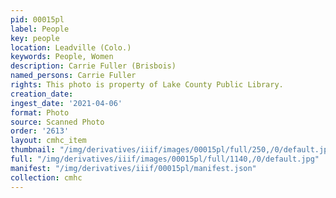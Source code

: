 ```yaml
---
pid: 00015pl
label: People
key: people
location: Leadville (Colo.)
keywords: People, Women
description: Carrie Fuller (Brisbois)
named_persons: Carrie Fuller
rights: This photo is property of Lake County Public Library.
creation_date: 
ingest_date: '2021-04-06'
format: Photo
source: Scanned Photo
order: '2613'
layout: cmhc_item
thumbnail: "/img/derivatives/iiif/images/00015pl/full/250,/0/default.jpg"
full: "/img/derivatives/iiif/images/00015pl/full/1140,/0/default.jpg"
manifest: "/img/derivatives/iiif/00015pl/manifest.json"
collection: cmhc
---
```

